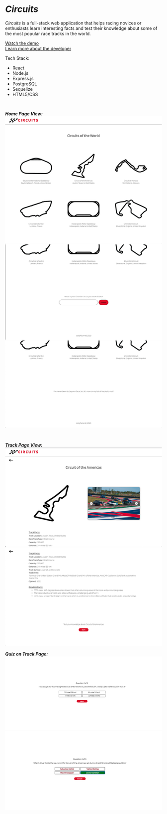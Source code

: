 # *Circuits*

*Circuits* is a full-stack web application that helps racing novices or enthusiasts learn interesting facts and test their knowledge about some of the most popular race tracks in the world.

[Watch the demo](https://www.loom.com/share/6dcf3846d1a84c089f0c55ccef61ee9c)
<br>
[Learn more about the developer](https://www.linkedin.com/in/codyfackrell/)


Tech Stack:
* React
* Node.js
* Express.js
* PostgreSQL
* Sequelize
* HTML5/CSS

<br>

***Home Page View:***
![homepage](./src/assets/screenshots/circuits-main-page1.png) 
<br>
![homepage](./src/assets/screenshots/circuits-main-page2.png) 
<br>
![homepage](./src/assets/screenshots/circuits-main-page3.png) 

<br>

***Track Page View:***
![trackpage](./src/assets/screenshots/circuits-track-page1.png)
<br>
![trackpage](./src/assets/screenshots/circuits-track-page2.png)

***Quiz on Track Page:***
![quiz](./src/assets/screenshots/circuits-quiz1.png)
<br>
![quiz](./src/assets/screenshots/circuits-quiz2.png)
